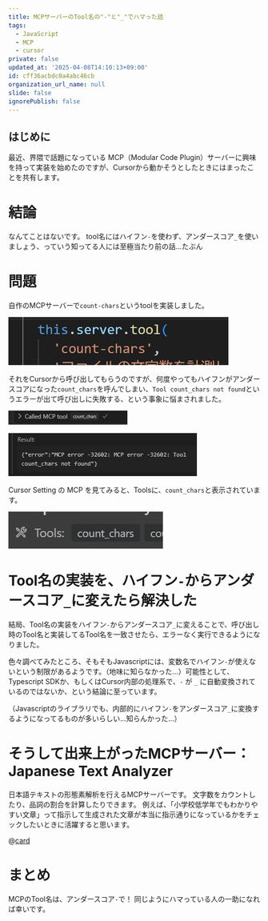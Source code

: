 ```yaml
---
title: MCPサーバーのTool名の"-"と"_"でハマった話
tags:
  - JavaScript
  - MCP
  - cursor
private: false
updated_at: '2025-04-08T14:10:13+09:00'
id: cff36acbdc0a4abc46cb
organization_url_name: null
slide: false
ignorePublish: false
---
```


## はじめに

最近、界隈で話題になっている MCP（Modular Code Plugin）サーバーに興味を持って実装を始めたのですが、Cursorから動かそうとしたときにはまったことを共有します。

# 結論

なんてことはないです。
tool名にはハイフン`-`を使わず、アンダースコア`_`を使いましょう、っていう知ってる人には至極当たり前の話…たぶん


# 問題

自作のMCPサーバーで`count-chars`というtoolを実装しました。

![count-chars](https://github.com/Mistizz/public-zenn-article/blob/main/images/mcptoolname_04.png?raw=true)

それをCursorから呼び出してもらうのですが、何度やってもハイフンがアンダースコアになった`count_chars`を呼んでしまい、`Tool count_chars not found`というエラーが出て呼び出しに失敗する、という事象に悩まされました。

![実行](https://github.com/Mistizz/public-zenn-article/blob/main/images/mcptoolname_01.png?raw=true)

![エラー](https://github.com/Mistizz/public-zenn-article/blob/main/images/mcptoolname_02.png?raw=true)

Cursor Setting の MCP を見てみると、Toolsに、`count_chars`と表示されています。

![tool読み込み](https://github.com/Mistizz/public-zenn-article/blob/main/images/mcptoolname_03.png?raw=true)


# Tool名の実装を、ハイフン`-`からアンダースコア`_`に変えたら解決した

結局、Tool名の実装をハイフン`-`からアンダースコア`_`に変えることで、呼び出し時のTool名と実装してるTool名を一致させたら、エラーなく実行できるようになりました。

色々調べてみたところ、そもそもJavascriptには、変数名でハイフン`-`が使えないという制限があるようです。（地味に知らなかった…）可能性として、Typescript SDKか、もしくはCursor内部の処理系で、`-` が `_` に自動変換されているのではないか、という結論に至っています。

（Javascriptのライブラリでも、内部的にハイフン`-`をアンダースコア`_`に変換するようになってるものが多いらしい…知らんかった…）

# そうして出来上がったMCPサーバー：Japanese Text Analyzer

日本語テキストの形態素解析を行えるMCPサーバーです。
文字数をカウントしたり、品詞の割合を計算したりできます。
例えば、「小学校低学年でもわかりやすい文章」って指示して生成された文章が本当に指示通りになっているかをチェックしたいときに活躍すると思います。

@[card](https://github.com/Mistizz/mcp-JapaneseTextAnalyzer)

# まとめ

MCPのTool名は、アンダースコア`-`で！
同じようにハマっている人の一助になれば幸いです。




